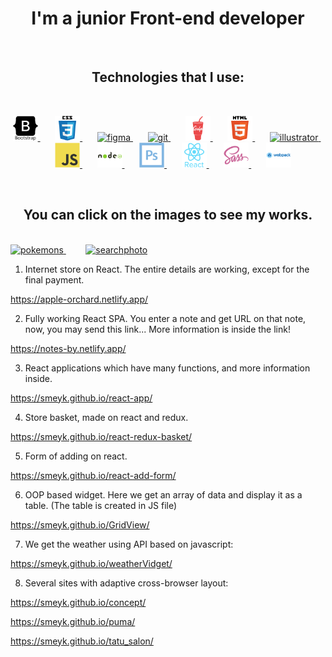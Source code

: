  <h1 align="center">I'm a junior Front-end developer</h1>
<br>
<h2 align="center">Technologies that I use:</h2>
<br>
<p align="center"> 
  <a href="https://getbootstrap.com" target="_blank" rel="noreferrer"> 
    <img src="https://raw.githubusercontent.com/devicons/devicon/master/icons/bootstrap/bootstrap-plain-wordmark.svg" alt="bootstrap" width="40" height="40"/> </a> 
    &nbsp;
    &nbsp;
    &nbsp;
  <a href="https://www.w3schools.com/css/" target="_blank" rel="noreferrer">
    <img src="https://raw.githubusercontent.com/devicons/devicon/master/icons/css3/css3-original-wordmark.svg" alt="css3" width="40" height="40"/> </a> 
    &nbsp;
    &nbsp;
    &nbsp;
  <a href="https://www.figma.com/" target="_blank" rel="noreferrer"> 
    <img src="https://www.vectorlogo.zone/logos/figma/figma-icon.svg" alt="figma" width="40" height="40"/> </a> 
    &nbsp;
    &nbsp;
    &nbsp;
  <a href="https://git-scm.com/" target="_blank" rel="noreferrer"> 
    <img src="https://www.vectorlogo.zone/logos/git-scm/git-scm-icon.svg" alt="git" width="40" height="40"/> </a> 
    &nbsp;
    &nbsp;
    &nbsp;
  <a href="https://gulpjs.com" target="_blank" rel="noreferrer"> 
    <img src="https://raw.githubusercontent.com/devicons/devicon/master/icons/gulp/gulp-plain.svg" alt="gulp" width="40" height="40"/> </a> 
    &nbsp;
    &nbsp;
    &nbsp;
  <a href="https://www.w3.org/html/" target="_blank" rel="noreferrer"> 
    <img src="https://raw.githubusercontent.com/devicons/devicon/master/icons/html5/html5-original-wordmark.svg" alt="html5" width="40" height="40"/> </a> 
    &nbsp;
    &nbsp;
    &nbsp;
  <a href="https://www.adobe.com/in/products/illustrator.html" target="_blank" rel="noreferrer"> 
    <img src="https://www.vectorlogo.zone/logos/adobe_illustrator/adobe_illustrator-icon.svg" alt="illustrator" width="40" height="40"/> </a> 
    &nbsp;
    &nbsp;
    &nbsp;
  <a href="https://developer.mozilla.org/en-US/docs/Web/JavaScript" target="_blank" rel="noreferrer"> 
    <img src="https://raw.githubusercontent.com/devicons/devicon/master/icons/javascript/javascript-original.svg" alt="javascript" width="40" height="40"/> </a> 
    &nbsp;
    &nbsp;
    &nbsp;
  <a href="https://nodejs.org" target="_blank" rel="noreferrer"> 
    <img src="https://raw.githubusercontent.com/devicons/devicon/master/icons/nodejs/nodejs-original-wordmark.svg" alt="nodejs" width="40" height="40"/> </a> 
    &nbsp;
    &nbsp;
    &nbsp;
  <a href="https://www.photoshop.com/en" target="_blank" rel="noreferrer"> 
    <img src="https://raw.githubusercontent.com/devicons/devicon/master/icons/photoshop/photoshop-line.svg" alt="photoshop" width="40" height="40"/> </a> 
    &nbsp;
    &nbsp;
    &nbsp;
  <a href="https://reactjs.org/" target="_blank" rel="noreferrer"> 
    <img src="https://raw.githubusercontent.com/devicons/devicon/master/icons/react/react-original-wordmark.svg" alt="react" width="40" height="40"/> </a> 
    &nbsp;
    &nbsp;
    &nbsp;
  <a href="https://sass-lang.com" target="_blank" rel="noreferrer"> 
    <img src="https://raw.githubusercontent.com/devicons/devicon/master/icons/sass/sass-original.svg" alt="sass" width="40" height="40"/> </a> 
    &nbsp;
    &nbsp;
    &nbsp;
  <a href="https://webpack.js.org" target="_blank" rel="noreferrer"> 
    <img src="https://raw.githubusercontent.com/devicons/devicon/d00d0969292a6569d45b06d3f350f463a0107b0d/icons/webpack/webpack-original-wordmark.svg" alt="webpack" width="40" height="40"/> </a> </p>
<br>
<h2 align="center">You can click on the images to see my works.</h2>
<br>
<a  href="https://smeyk.github.io/oleksii-js-hw-12/" target="_blank" rel="noreferrer"> 
    <img src="https://lh3.googleusercontent.com/drive-viewer/AK7aPaAn1fZcNqvaoxa5bMQAqJxvJrpHzrLq6DgLINnu4m781tr5KGOOTFcAuQopQ9THv_-JQkaAmqZOaqR-dyrbevagzgF3=s1600" alt="pokemons" width="400" height="200"/> </a>
 &nbsp;
 &nbsp;
 &nbsp;
 &nbsp;
 <a  href="https://smeyk.github.io/oleksii-js-hw-11/" target="_blank" rel="noreferrer"> 
    <img src="https://lh3.googleusercontent.com/drive-viewer/AK7aPaA9kmLI-GP5ZDXfTQIVHvcSNpfHiaK5nSGUtwLCfc96PG1qF5nAFjm_3iFItBb7AfmCiyatbY2jksZxK2Yka8Q9AcpCTQ=s1600" alt="searchphoto" width="400" height="200"/> </a>   

1. Internet store on React. The entire details are working, except for the final payment. 

https://apple-orchard.netlify.app/

2. Fully working React SPA. You enter a note and get URL on that note, now, you may send this link... More information is inside the link!

https://notes-by.netlify.app/

3. React applications which have many functions, and more information inside.

https://smeyk.github.io/react-app/

4. Store basket, made on react and redux.

https://smeyk.github.io/react-redux-basket/

5. Form of adding on react.

https://smeyk.github.io/react-add-form/

6. OOP based widget. Here we get an array of data and display it as a table. (The table is created in JS file)

https://smeyk.github.io/GridView/

7. We get the weather using API based on javascript:

https://smeyk.github.io/weatherVidget/

8. Several sites with adaptive cross-browser layout: 

https://smeyk.github.io/concept/

https://smeyk.github.io/puma/

https://smeyk.github.io/tatu_salon/
